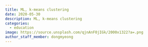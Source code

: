 ```yaml
---
title: ML, k-means clustering
date: 2020-05-30
description: ML, k-means clustering
categories:
  - education
image: https://source.unsplash.com/qjnAnF0jIGk/2000x1322?a=.png
author_staff_member: dongmyeong
---
```



